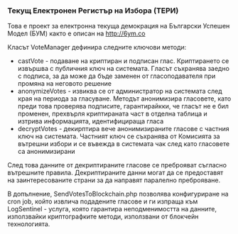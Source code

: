 ### Текущ Електронен Регистър на Избора (ТЕРИ)

Това е проект за електронна текуща демокрация на Български Успешен Модел (БУМ) както е описан на http://6ym.co

Класът VoteManager дефинира следните ключови методи:

- castVote - подаване на криптиран и подписан глас. Криптирането се извършва с публичния ключ на системата. Гласът съхранява заедно с подписа, за да може да бъде заменен от гласоподавателя при промяна на неговото решение
- anonymizeVotes - извиква се от администратор на системата след края на периода за гласуване. Методът анонимизира гласовете, като преди това проверява подписите, гарантирайкки, че гласът не е бил променен, прехвърля криптираната част в отделна таблица и изтрива информацията, идентифицираща гласа
- decryptVotes - декирптира вече анонимизираните гласове с частния ключ на системата. Частният ключ се съхранява от Комисията за вътрешни избори и се въвежда в системата чак след като гласовете са анонимизирани

След това данните от декриптираните гласове се преброяват съгласно вътрешните правила. Декриптираните данни могат да се предоставят на заинтересованите страни за да направят паралелно преброяване.

В допълнение, SendVotesToBlockchain.php позволява конфигуриране на cron job, който извлича подадените гласове и ги изпраща към LogSentinel - услуга, която гарантира неподменимостта на данните, използвайки криптографките методи, използвани от блокчейн технологията.
